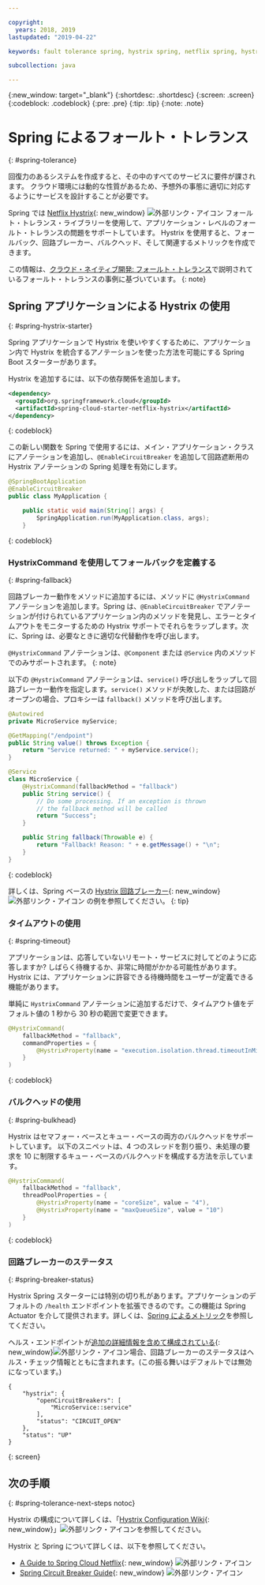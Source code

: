 ```yaml
---

copyright:
  years: 2018, 2019
lastupdated: "2019-04-22"

keywords: fault tolerance spring, hystrix spring, netflix spring, hystrixcommand spring, bulkhead spring, circuit breaker spring

subcollection: java

---
```


{:new_window: target="_blank"}
{:shortdesc: .shortdesc}
{:screen: .screen}
{:codeblock: .codeblock}
{:pre: .pre}
{:tip: .tip}
{:note: .note}

# Spring によるフォールト・トレランス
{: #spring-tolerance}

回復力のあるシステムを作成すると、その中のすべてのサービスに要件が課されます。 クラウド環境には動的な性質があるため、予想外の事態に適切に対応するようにサービスを設計することが必要です。

Spring では [Netflix Hystrix](https://github.com/Netflix/Hystrix/wiki){: new_window} ![外部リンク・アイコン](../icons/launch-glyph.svg "外部リンク・アイコン") フォールト・トレランス・ライブラリーを使用して、アプリケーション・レベルのフォールト・トレランスの問題をサポートしています。 Hystrix を使用すると、フォールバック、回路ブレーカー、バルクヘッド、そして関連するメトリックを作成できます。

この情報は、[クラウド・ネイティブ開発: フォールト・トレランス](/docs/java?topic=cloud-native-fault-tolerance#fault-tolerance)で説明されているフォールト・トレランスの事例に基づいています。
{: note}

## Spring アプリケーションによる Hystrix の使用
{: #spring-hystrix-starter}

Spring アプリケーションで Hystrix を使いやすくするために、アプリケーション内で Hystrix を統合するアノテーションを使った方法を可能にする Spring Boot スターターがあります。

Hystrix を追加するには、以下の依存関係を追加します。

```xml
<dependency>
  <groupId>org.springframework.cloud</groupId>
  <artifactId>spring-cloud-starter-netflix-hystrix</artifactId>
</dependency>
```
{: codeblock}

この新しい関数を Spring で使用するには、メイン・アプリケーション・クラスにアノテーションを追加し、`@EnableCircuitBreaker` を追加して回路遮断用の Hystrix アノテーションの Spring 処理を有効にします。

```java
@SpringBootApplication
@EnableCircuitBreaker
public class MyApplication {

	public static void main(String[] args) {
		SpringApplication.run(MyApplication.class, args);
	}
```
{: codeblock}

### HystrixCommand を使用してフォールバックを定義する
{: #spring-fallback}

回路ブレーカー動作をメソッドに追加するには、メソッドに `@HystrixCommand` アノテーションを追加します。Spring は、`@EnableCircuitBreaker` でアノテーションが付けられているアプリケーション内のメソッドを発見し、エラーとタイムアウトをモニターするための Hystrix サポートでそれらをラップします。次に、Spring は、必要なときに適切な代替動作を呼び出します。

`@HystrixCommand` アノテーションは、`@Component` または `@Service` 内のメソッドでのみサポートされます。
{: note}

以下の `@HystrixCommand` アノテーションは、`service()` 呼び出しをラップして回路ブレーカー動作を指定します。`service()` メソッドが失敗した、または回路がオープンの場合、プロキシーは `fallback()` メソッドを呼び出します。

```java
@Autowired
private MicroService myService;

@GetMapping("/endpoint")
public String value() throws Exception {
    return "Service returned: " + myService.service();
}

@Service
class MicroService {
    @HystrixCommand(fallbackMethod = "fallback")
    public String service() {
        // Do some processing. If an exception is thrown
        // the fallback method will be called
        return "Success";
    }

    public String fallback(Throwable e) {
        return "Fallback! Reason: " + e.getMessage() + "\n";
    }
}
```
{: codeblock}

詳しくは、Spring ベースの [Hystrix 回路ブレーカー](https://spring.io/guides/gs/circuit-breaker/){: new_window} ![外部リンク・アイコン](../icons/launch-glyph.svg "外部リンク・アイコン") の例を参照してください。
{: tip}

### タイムアウトの使用
{: #spring-timeout}

アプリケーションは、応答していないリモート・サービスに対してどのように応答しますか? しばらく待機するか、非常に時間がかかる可能性があります。Hystrix には、アプリケーションに許容できる待機時間をユーザーが定義できる機能があります。

単純に `HystrixCommand` アノテーションに追加するだけで、タイムアウト値をデフォルト値の 1 秒から 30 秒の範囲で変更できます。

```java
@HystrixCommand(
    fallbackMethod = "fallback",
    commandProperties = {
        @HystrixProperty(name = "execution.isolation.thread.timeoutInMilliseconds", value = "30000"),
    }
)
```
{: codeblock}

### バルクヘッドの使用
{: #spring-bulkhead}

Hystrix はセマフォー・ベースとキュー・ベースの両方のバルクヘッドをサポートしています。 以下のスニペットは、4 つのスレッドを割り振り、未処理の要求を 10 に制限するキュー・ベースのバルクヘッドを構成する方法を示しています。

```java
@HystrixCommand(
    fallbackMethod = "fallback",
    threadPoolProperties = {
        @HystrixProperty(name = "coreSize", value = "4"),
        @HystrixProperty(name = "maxQueueSize", value = "10")
    }
)
```
{: codeblock}

### 回路ブレーカーのステータス
{: #spring-breaker-status}

Hystrix Spring スターターには特別の切り札があります。アプリケーションのデフォルトの `/health` エンドポイントを拡張できるのです。この機能は Spring Actuator を介して提供されます。詳しくは、[Spring によるメトリック](/docs/java?topic=java-spring-metrics#spring-metrics)を参照してください。

ヘルス・エンドポイントが[追加の詳細情報を含めて構成されている](https://docs.spring.io/spring-boot/docs/current/reference/html/production-ready-endpoints.html#production-ready-health){: new_window}![外部リンク・アイコン](../icons/launch-glyph.svg "外部リンク・アイコン")場合、回路ブレーカーのステータスはヘルス・チェック情報とともに含まれます。(この振る舞いはデフォルトでは無効になっています。)

```
{
    "hystrix": {
        "openCircuitBreakers": [
            "MicroService::service"
        ],
        "status": "CIRCUIT_OPEN"
    },
    "status": "UP"
}
```
{: screen}

## 次の手順
{: #spring-tolerance-next-steps notoc}

Hystrix の構成について詳しくは、「[Hystrix Configuration Wiki](https://github.com/Netflix/Hystrix/wiki/Configuration){: new_window}」![外部リンク・アイコン](../icons/launch-glyph.svg "外部リンク・アイコン")を参照してください。

Hystrix と Spring について詳しくは、以下を参照してください。

* [A Guide to Spring Cloud Netflix](https://www.baeldung.com/spring-cloud-netflix-hystrix){: new_window} ![外部リンク・アイコン](../icons/launch-glyph.svg "外部リンク・アイコン")
* [Spring Circuit Breaker Guide](https://spring.io/guides/gs/circuit-breaker/){: new_window} ![外部リンク・アイコン](../icons/launch-glyph.svg "外部リンク・アイコン")
